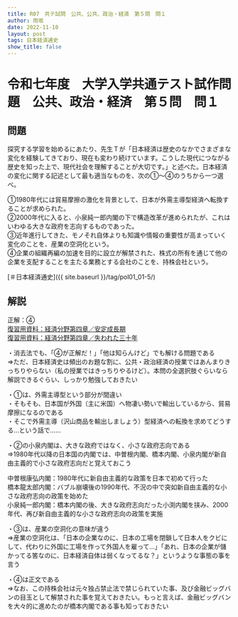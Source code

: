 ```yaml
---
title: R07　共テ試問　公共、公共、政治・経済　第５問　問１
author: 雨坂
date: 2022-11-10
layout: post
tags: 日本経済通史
show_title: false
---
```

  
# 令和七年度　大学入学共通テスト試作問題　公共、政治・経済　第５問　問１  

## 問題  
探究する学習を始めるにあたり、先生Ｔが「日本経済は歴史のなかでさまざまな変化を経験してきており、現在も変わり続けています。こうした現代につながる歴史を知った上で、現代社会を理解することが大切です。」と述べた。日本経済の変化に関する記述として最も適当なものを、次の①～④のうちから一つ選べ。  
  
①1980年代には貿易摩擦の激化を背景として、日本が外需主導型経済へ転換することが求められた。  
②2000年代に入ると、小泉純一郎内閣の下で構造改革が進められたが、これはいわゆる大きな政府を志向するものであった。  
③近年進行してきた、モノそれ自体よりも知識や情報の重要性が高まっていく変化のことを、産業の空洞化という。  
④企業の組織再編の加速を目的に設立が解禁された、株式の所有を通じて他の企業を支配することを主たる業務とする会社のことを、持株会社という。  
  
[＃日本経済通史]({{ site.baseurl }}/tag/pol01_01-5/)  
  
## 解説  
正解：④  
[復習用資料：経済分野第四章／安定成長期](https://teacheramesaka.github.io/highschooleconomics/04_04.html)  
[復習用資料：経済分野第四章／失われた三十年](https://teacheramesaka.github.io/highschooleconomics/04_05.html)  
  
・消去法でも、「④が正解だ！」「他は知らんけど」でも解ける問題である  
⇒ただ、日本経済史は頻出のお題な割に、公共・政治経済の授業ではあんまりきっちりやらない（私の授業ではきっちりやるけど）。本問の全選択肢ぐらいなら解説できるぐらい、しっかり勉強しておきたい  
  
・①は、外需主導型という部分が間違い  
・そもそも、日本国が外国（主に米国）へ物凄い勢いで輸出しているから、貿易摩擦になるのである  
・そこで外需主導（沢山商品を輸出しましょう）型経済への転換を求めてどうする…という話で……  
  
・②の小泉内閣は、大きな政府ではなく、小さな政府志向である  
⇒1980年代以降の日本国の内閣では、中曽根内閣、橋本内閣、小泉内閣が新自由主義的で小さな政府志向だと覚えておこう  
  
中曽根康弘内閣：1980年代に新自由主義的な政策を日本で初めて行った  
橋本龍太郎内閣：バブル崩壊後の1990年代、不況の中で突如新自由主義的な小さな政府志向の政策を始めた  
小泉純一郎内閣：橋本内閣の後、大きな政府志向だった小渕内閣を挟み、2000年代、再び新自由主義的な小さな政府志向の政策を実施  
  
・③は、産業の空洞化の意味が違う  
⇒産業の空洞化は、「日本の企業なのに、日本の工場を閉鎖して日本人をクビにして、代わりに外国に工場を作って外国人を雇って…」「あれ、日本の企業が儲かってる筈なのに、日本経済自体は弱くなってるな？」というような事態の事を言う  
  
・④は正文である  
⇒なお、この持株会社は元々独占禁止法で禁じられていた事、及び金融ビッグバンの目玉として解禁された事を覚えておきたい。もっと言えば、金融ビッグバンを大々的に進めたのが橋本内閣である事も知っておきたい  
